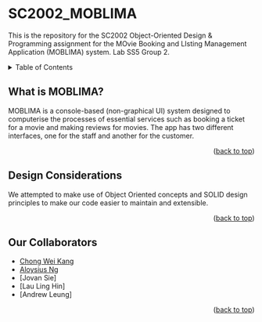 # SC2002_MOBLIMA
This is the repository for the SC2002 Object-Oriented Design &amp; Programming assignment for the MOvie Booking and LIsting Management Application (MOBLIMA) system. Lab SS5 Group 2.

<!-- TABLE OF CONTENTS -->
<details>
    <summary>Table of Contents</summary>
    <ol>
        <li><a href="#what-is-MOBLIMA">What is MOBLIMA?</a></li>
        <li><a href="#design-considerations">Design Considerations</a></li>
        <li><a href="#Collaborators"> Our Collaborators</a></li>
    </ol>
</details>

## What is MOBLIMA?

MOBLIMA is a console-based (non-graphical UI) system designed to computerise the processes of essential services such as booking a ticket for a movie and making reviews for movies. The app has two different interfaces, one for the staff and another for the customer.  


<p align="right">(<a href="#top">back to top</a>)</p>

## Design Considerations

We attempted to make use of Object Oriented concepts and SOLID design principles to make our code easier to maintain and extensible.

<p align="right">(<a href="#top">back to top</a>)</p>

## Our Collaborators
- [Chong Wei Kang](https://github.com/weikangg)
- [Aloysius Ng](https://github.com/metalalloy)
- [Jovan Sie]
- [Lau Ling Hin]
- [Andrew Leung]

<p align="right">(<a href="#top">back to top</a>)</p>
